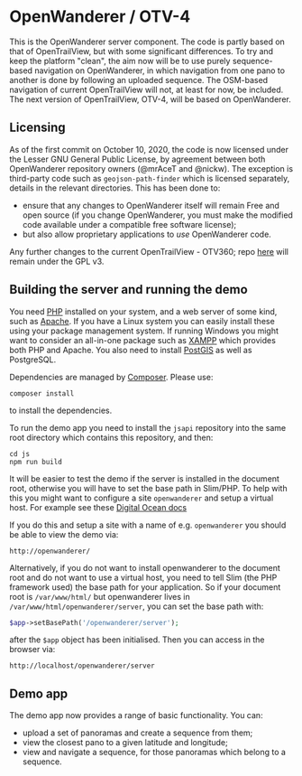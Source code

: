 OpenWanderer / OTV-4
====================

This is the OpenWanderer server component. The code is partly based on that of OpenTrailView, but with some significant differences. To try and keep the platform "clean", the aim now will be to use purely sequence-based navigation on OpenWanderer, in which navigation from one pano to another is done by following an uploaded sequence. The OSM-based navigation of current OpenTrailView will not, at least for now, be included. The next version of OpenTrailView, OTV-4, will be based on OpenWanderer.

Licensing
---------

As of the first commit on October 10, 2020, the code is now licensed under the Lesser GNU General Public License, by agreement between both OpenWanderer repository owners (@mrAceT and @nickw). The exception is third-party code such as `geojson-path-finder` which is licensed separately, details in the relevant directories. This has been done to:

- ensure that any changes to OpenWanderer itself will remain Free and open source (if you change OpenWanderer, you must make the modified code available under a compatible free software license); 
- but also allow proprietary applications to *use* OpenWanderer code.

Any further changes to the current OpenTrailView - OTV360; repo [here](https://gitlab.com/nickw1/opentrailview) will remain under the GPL v3.

Building the server and running the demo
----------------------------------------

You need [PHP](https://php,net) installed on your system, and a web server of some kind, such as [Apache](https://apache.org). If you have a Linux system you can easily install these using your package management system. If running Windows you might want to consider an all-in-one package such as [XAMPP](https://www.apachefriends.org/download.html) which provides both PHP and Apache. You also need to install [PostGIS](https://postgis.net) as well as PostgreSQL.

Dependencies are managed by [Composer](https://getcomposer.org). Please use:

`composer install`

to install the dependencies.

To run the demo app you need to install the `jsapi` repository into the same root directory which contains this repository, and then:

```
cd js
npm run build
```

It will be easier to test the demo if the server is installed in the document root, otherwise you will have to set the base path in Slim/PHP. To help with this you might want to configure a site `openwanderer` and setup a virtual host. 
For example see these [Digital Ocean docs](https://www.digitalocean.com/community/tutorials/how-to-set-up-apache-virtual-hosts-on-ubuntu-18-04)

If you do this and setup a site with a name of e.g. `openwanderer` you should be able to view the demo via:

`http://openwanderer/`

Alternatively, if you do not want to install openwanderer to the document root and do not want to use a virtual host, you need to tell Slim (the PHP framework used) the base path for your application. So if your document root is `/var/www/html/` but openwanderer lives in `/var/www/html/openwanderer/server`, you can set the base path with:

```php
$app->setBasePath('/openwanderer/server');
```
after the `$app` object has been initialised. Then you can access in the browser via:

`http://localhost/openwanderer/server`

Demo app
--------

The demo app now provides a range of basic functionality. You can:

- upload a set of panoramas and create a sequence from them;
- view the closest pano to a given latitude and longitude;
- view and navigate a sequence, for those panoramas which belong to a sequence.
